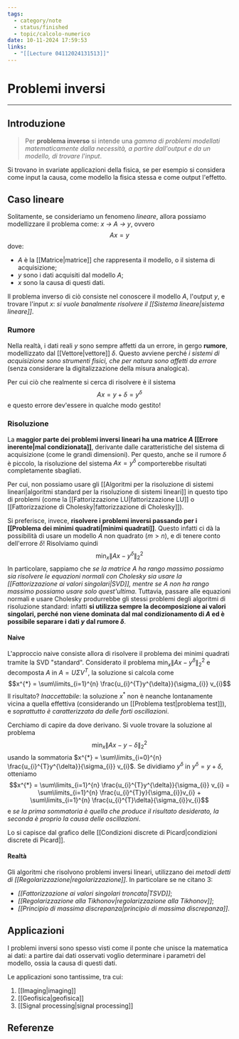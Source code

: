 ```yaml
---
tags:
  - category/note
  - status/finished
  - topic/calcolo-numerico
date: 10-11-2024 17:59:53
links:
  - "[[Lecture 04112024131513]]"
---
```

# Problemi inversi
---
## Introduzione
> Per **problema inverso** si intende una _gamma di problemi modellati matematicamente dalla necessità, a partire dall'output e da un modello, di trovare l'input_.

Si trovano in svariate applicazioni della fisica, se per esempio si considera come input la causa, come modello la fisica stessa e come output l'effetto.

## Caso lineare
Solitamente, se consideriamo un fenomeno _lineare_, allora possiamo modellizzare il problema come: _x -> A -> y_, ovvero
$$Ax = y$$
dove:
- $A$ è la [[Matrice|matrice]] che rappresenta il modello, o il sistema di acquisizione;
- $y$ sono i dati acquisiti dal modello $A$;
- $x$ sono la causa di questi dati.

Il problema inverso di ciò consiste nel conoscere il modello $A$, l'output $y$, e trovare l'input $x$: _si vuole banalmente risolvere il [[Sistema lineare|sistema lineare]]_.

### Rumore
Nella realtà, i dati reali $y$ sono sempre affetti da un errore, in gergo **rumore**, modellizzato dal [[Vettore|vettore]] $\delta$. Questo avviene perché _i sistemi di acquisizione sono strumenti fisici, che per natura sono affetti da errore_ (senza considerare la digitalizzazione della misura analogica).

Per cui ciò che realmente si cerca di risolvere è il sistema
$$Ax = y + \delta = y^{\delta}$$
e questo errore dev'essere in qualche modo gestito!

### Risoluzione
La **maggior parte dei problemi inversi lineari ha una matrice $A$ [[Errore inerente|mal condizionata]]**, derivante dalle caratteristiche del sistema di acquisizione (come le grandi dimensioni). Per questo, anche se il rumore $\delta$ è piccolo, la risoluzione del sistema $Ax = y^{\delta}$ comporterebbe risultati completamente sbagliati.

Per cui, non possiamo usare gli [[Algoritmi per la risoluzione di sistemi lineari|algoritmi standard per la risoluzione di sistemi lineari]] in questo tipo di problemi (come la [[Fattorizzazione LU|fattorizzazione LU]] o [[Fattorizzazione di Cholesky|fattorizzazione di Cholesky]]).

Si preferisce, invece, **risolvere i problemi inversi passando per i [[Problema dei minimi quadrati|minimi quadrati]]**. Questo infatti ci dà la possibilità di usare un modello $A$ non quadrato ($m > n$), e di tenere conto dell'errore $\delta$!
Risolviamo quindi $$\min_{x} {\|Ax - y^{\delta}\|_{2}}^{2}$$
In particolare, sappiamo che _se la matrice $A$ ha rango massimo possiamo sia risolvere le equazioni normali con Cholesky sia usare la [[Fattorizzazione ai valori singolari|SVD]], mentre se $A$ non ha rango massimo possiamo usare solo quest'ultima_. Tuttavia, passare alle equazioni normali e usare Cholesky produrrebbe gli stessi problemi degli algoritmi di risoluzione standard: infatti **si utilizza sempre la decomposizione ai valori singolari, perché non viene dominata dal mal condizionamento di $A$ ed è possibile separare i dati $y$ dal rumore $\delta$**.

#### Naive
L'approccio naive consiste allora di risolvere il problema dei minimi quadrati tramite la SVD "standard". Considerato il problema $\min_{x} {\|Ax - y^{\delta}\|_{2}}^{2}$ e decomposta $A$ in $A = U \Sigma V^{T}$, la soluzione si calcola come
$$x^{*} = \sum\limits_{i=1}^{n} \frac{u_{i}^{T}y^{\delta}}{\sigma_{i}} v_{i}$$
Il risultato? _Inaccettabile_: la soluzione $x^{*}$ non è neanche lontanamente vicina a quella effettiva (considerando un [[Problema test|problema test]]), e _soprattutto è caratterizzata da delle forti oscillazioni_.

Cerchiamo di capire da dove derivano. Si vuole trovare la soluzione al problema
$$\min_{x} {\|Ax - y - \delta\|_{2}}^{2}$$
usando la sommatoria $x^{*} = \sum\limits_{i=0}^{n} \frac{u_{i}^{T}y^{\delta}}{\sigma_{i}} v_{i}$. Se dividiamo $y^{\delta}$ in $y^{\delta} = y + \delta$, otteniamo
$$x^{*} = \sum\limits_{i=1}^{n} \frac{u_{i}^{T}y^{\delta}}{\sigma_{i}} v_{i} = \sum\limits_{i=1}^{n} \frac{u_{i}^{T}y}{\sigma_{i}}v_{i} + \sum\limits_{i=1}^{n} \frac{u_{i}^{T}\delta}{\sigma_{i}}v_{i}$$
e _se la prima sommatoria è quella che produce il risultato desiderato, la seconda è proprio la causa delle oscillazioni_.

Lo si capisce dal grafico delle [[Condizioni discrete di Picard|condizioni discrete di Picard]].

#### Realtà
Gli algoritmi che risolvono problemi inversi lineari, utilizzano dei _metodi detti di [[Regolarizzazione|regolarizzazione]]_. In particolare se ne citano 3:
- _[[Fattorizzazione ai valori singolari troncata|TSVD]]_;
- _[[Regolarizzazione alla Tikhonov|regolarizzazione alla Tikhonov]]_;
- _[[Principio di massima discrepanza|principio di massima discrepanza]]_.

## Applicazioni
I problemi inversi sono spesso visti come il ponte che unisce la matematica ai dati: a partire dai dati osservati voglio determinare i parametri del modello, ossia la causa di questi dati.

Le applicazioni sono tantissime, tra cui:
1. [[Imaging|imaging]]
2. [[Geofisica|geofisica]]
3. [[Signal processing|signal processing]]

## Referenze